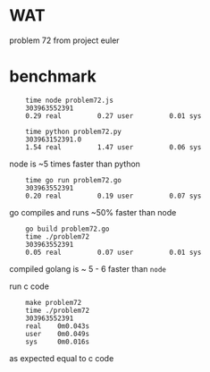 # WAT

problem 72 from project euler


# benchmark 

``` 
    time node problem72.js
    303963552391
    0.29 real         0.27 user         0.01 sys
```

```
    time python problem72.py 
    303963152391.0
    1.54 real         1.47 user         0.06 sys
```

node is ~5 times faster than python

```
    time go run problem72.go 
    303963552391        
    0.20 real         0.19 user         0.07 sys
```

go compiles and runs ~50% faster than node

```
    go build problem72.go 
    time ./problem72 
    303963552391        
    0.05 real         0.07 user         0.01 sys
```
compiled golang is ~ 5 - 6 faster than `node`

run c code
```
    make problem72
    time ./problem72
    303963552391
    real    0m0.043s
    user    0m0.049s
    sys     0m0.016s
```
as expected equal to c code
